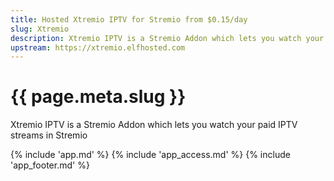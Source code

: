 ```yaml
---
title: Hosted Xtremio IPTV for Stremio from $0.15/day
slug: Xtremio
description: Xtremio IPTV is a Stremio Addon which lets you watch your paid IPTV streams in Stremio
upstream: https://xtremio.elfhosted.com
---
```


# {{ page.meta.slug }}

Xtremio IPTV is a Stremio Addon which lets you watch your paid IPTV streams in Stremio

{% include 'app.md' %}
{% include 'app_access.md' %}
{% include 'app_footer.md' %}
